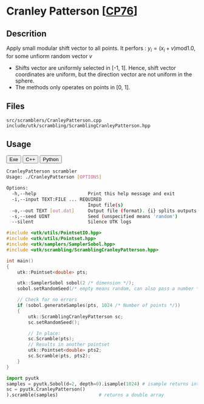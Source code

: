 # Cranley Patterson [[CP76](https://www.jstor.org/stable/2156452)]

## Descrition

Apply small modular shift vector to all points. It perfors : $y_i = (x_i + v) \text{mod} 1.0$, for some unfiorm random vector $v$

* Shifts vector are uniformly selected in [-1, 1]. Hence, shift vector coordinates are uniform, 
  but the direction vector are not uniform in the sphere. 
* The methods only operates on points in [0, 1].

## Files 

```
src/scramblers/CranleyPatterson.cpp  
include/utk/scrambling/ScramblingCranleyPatterson.hpp
```


## Usage

<button class="tablink exebutton" onclick="openCode('exe', this)" markdown="1">Exe</button> 
<button class="tablink cppbutton" onclick="openCode('cpp', this)" markdown="1">C++</button> 
<button class="tablink pybutton" onclick="openCode('py', this)" markdown="1">Python</button> 
<br/>
  

<div class="exe tabcontent">

```bash
CranleyPatterson scrambler
Usage: ./CranleyPatterson [OPTIONS]

Options:
  -h,--help                   Print this help message and exit
  -i,--input TEXT:FILE ... REQUIRED
                              Input file(s)
  -o,--out TEXT [out.dat]     Output file (format). {i} splits outputs in multiple files and token is replaced by index.
  -s,--seed UINT              Seed (unspecified means 'random')
  --silent                    Silence UTK logs

```

</div>

<div class="cpp tabcontent">

```  cpp
#include <utk/utils/PointsetIO.hpp>
#include <utk/utils/Pointset.hpp>
#include <utk/samplers/SamplerSobol.hpp>
#include <utk/scrambling/ScramblingCranleyPatterson.hpp>

int main()
{
    utk::Pointset<double> pts;

    utk::SamplerSobol sobol(2 /* dimension */);
    sobol.setRandomSeed(/* empty means random, can also pass a number */);

    // Check for no errors
    if (sobol.generateSamples(pts, 1024 /* Number of points */))
    {
        utk::ScramblingCranleyPatterson sc;
        sc.setRandomSeed();

        // In place:
        sc.Scramble(pts);
        // Results in another pointset
        utk::Pointset<double> pts2;
        sc.Scramble(pts, pts2);        
    }
}
```  

</div>

<div class="py tabcontent">

``` python
import pyutk
samples = pyutk.Sobol(d=2, depth=0).isample(1024) # isample returns integers
sc = pyutk.CranleyPatterson()
).scramble(samples)               # returns a double array
```  

